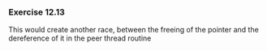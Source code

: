 ### Exercise 12.13
This would create another race, between the freeing of the pointer and the dereference of it in the peer thread routine
